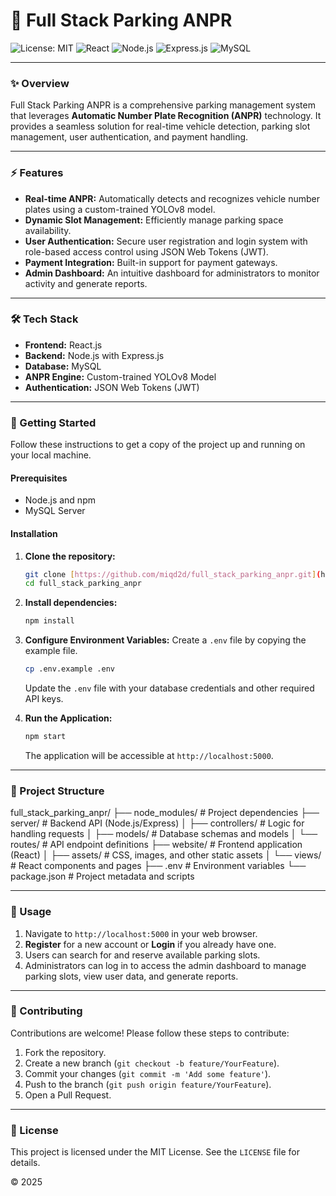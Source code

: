 # 🚗 Full Stack Parking ANPR

![License: MIT](https://img.shields.io/badge/License-MIT-yellow.svg)
![React](https://img.shields.io/badge/React-20232A?style=for-the-badge&logo=react&logoColor=61DAFB)
![Node.js](https://img.shields.io/badge/Node.js-339933?style=for-the-badge&logo=nodedotjs&logoColor=white)
![Express.js](https://img.shields.io/badge/Express.js-000000?style=for-the-badge&logo=express&logoColor=white)
![MySQL](https://img.shields.io/badge/MySQL-4479A1?style=for-the-badge&logo=mysql&logoColor=white)

---

### ✨ Overview

Full Stack Parking ANPR is a comprehensive parking management system that leverages **Automatic Number Plate Recognition (ANPR)** technology. It provides a seamless solution for real-time vehicle detection, parking slot management, user authentication, and payment handling.

---

### ⚡ Features

-   **Real-time ANPR:** Automatically detects and recognizes vehicle number plates using a custom-trained YOLOv8 model.
-   **Dynamic Slot Management:** Efficiently manage parking space availability.
-   **User Authentication:** Secure user registration and login system with role-based access control using JSON Web Tokens (JWT).
-   **Payment Integration:** Built-in support for payment gateways.
-   **Admin Dashboard:** An intuitive dashboard for administrators to monitor activity and generate reports.

---

### 🛠️ Tech Stack

-   **Frontend:** React.js
-   **Backend:** Node.js with Express.js
-   **Database:** MySQL
-   **ANPR Engine:** Custom-trained YOLOv8 Model
-   **Authentication:** JSON Web Tokens (JWT)

---

### 🚀 Getting Started

Follow these instructions to get a copy of the project up and running on your local machine.

#### Prerequisites

-   Node.js and npm
-   MySQL Server

#### Installation

1.  **Clone the repository:**
    ```sh
    git clone [https://github.com/miqd2d/full_stack_parking_anpr.git](https://github.com/miqd2d/full_stack_parking_anpr.git)
    cd full_stack_parking_anpr
    ```

2.  **Install dependencies:**
    ```sh
    npm install
    ```

3.  **Configure Environment Variables:**
    Create a `.env` file by copying the example file.
    ```sh
    cp .env.example .env
    ```
    Update the `.env` file with your database credentials and other required API keys.

4.  **Run the Application:**
    ```sh
    npm start
    ```
    The application will be accessible at `http://localhost:5000`.

---

### 📂 Project Structure
full_stack_parking_anpr/
├── node_modules/       # Project dependencies
├── server/             # Backend API (Node.js/Express)
│   ├── controllers/    # Logic for handling requests
│   ├── models/         # Database schemas and models
│   └── routes/         # API endpoint definitions
├── website/            # Frontend application (React)
│   ├── assets/         # CSS, images, and other static assets
│   └── views/          # React components and pages
├── .env                # Environment variables
└── package.json        # Project metadata and scripts

---

### 🧪 Usage

1.  Navigate to `http://localhost:5000` in your web browser.
2.  **Register** for a new account or **Login** if you already have one.
3.  Users can search for and reserve available parking slots.
4.  Administrators can log in to access the admin dashboard to manage parking slots, view user data, and generate reports.

---

### 🤝 Contributing

Contributions are welcome! Please follow these steps to contribute:

1.  Fork the repository.
2.  Create a new branch (`git checkout -b feature/YourFeature`).
3.  Commit your changes (`git commit -m 'Add some feature'`).
4.  Push to the branch (`git push origin feature/YourFeature`).
5.  Open a Pull Request.

---

### 📜 License

This project is licensed under the MIT License. See the `LICENSE` file for details.

© 2025
